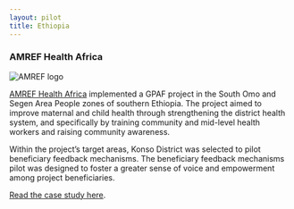 ```yaml
---
layout: pilot
title: Ethiopia
---
```


### AMREF Health Africa

![AMREF logo]({{site.baseurl}}/public/img/logos/partner/amref.jpg)

[AMREF Health Africa](http://www.amrefuk.org) implemented a GPAF project in the South Omo and Segen Area People zones of southern Ethiopia. The project aimed to improve maternal and child health through strengthening the district health system, and specifically by training community and mid-level health workers and raising community awareness.

Within the project’s target areas, Konso District was selected to pilot beneficiary feedback mechanisms. The beneficiary feedback mechanisms pilot was designed to foster a greater sense of voice and empowerment among project beneficiaries.

[Read the case study here](http://cdn.worldvision.org.uk/files/9614/6056/3445/Ethiopia1.pdf).
